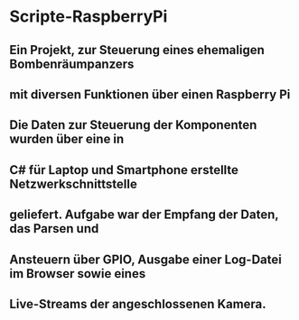 # Scripte-RaspberryPi
## Ein Projekt, zur Steuerung eines ehemaligen Bombenräumpanzers
## mit diversen Funktionen über einen Raspberry Pi
## Die Daten zur Steuerung der Komponenten wurden über eine in 
## C# für Laptop und Smartphone erstellte Netzwerkschnittstelle
## geliefert. Aufgabe war der Empfang der Daten, das Parsen und
## Ansteuern über GPIO, Ausgabe einer Log-Datei im Browser sowie eines
## Live-Streams der angeschlossenen Kamera.

